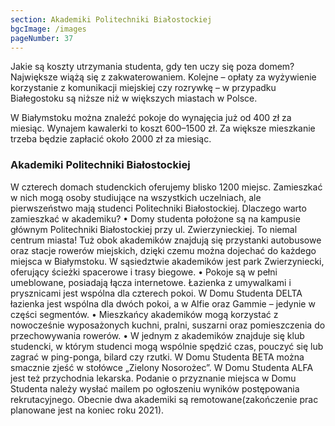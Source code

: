 ```yaml
---
section: Akademiki Politechniki Białostockiej
bgcImage: /images
pageNumber: 37
---
```


Jakie są koszty utrzymania studenta, gdy ten uczy się poza domem? Największe wiążą się z zakwaterowaniem. Kolejne – opłaty za wyżywienie korzystanie z komunikacji miejskiej czy rozrywkę – w przypadku Białegostoku są niższe niż w większych miastach w Polsce.

W Białymstoku można znaleźć pokoje do wynajęcia już od 400 zł za miesiąc. Wynajem kawalerki to koszt 600–1500 zł. Za większe mieszkanie trzeba będzie zapłacić około 2000 zł za miesiąc.

### Akademiki Politechniki Białostockiej

W czterech domach studenckich oferujemy blisko 1200 miejsc. Zamieszkać w nich mogą osoby studiujące na wszystkich uczelniach, ale pierwszeństwo mają studenci Politechniki Białostockiej. Dlaczego warto zamieszkać w akademiku?
• Domy studenta położone są na kampusie głównym Politechniki Białostockiej przy ul. Zwierzynieckiej. To niemal centrum miasta! Tuż obok akademików znajdują się przystanki autobusowe oraz stacje rowerów miejskich, dzięki czemu można dojechać do każdego miejsca w Białymstoku. W sąsiedztwie
akademików jest park Zwierzyniecki, oferujący ścieżki spacerowe i trasy biegowe.
• Pokoje są w pełni umeblowane, posiadają łącza internetowe. Łazienka z umywalkami i prysznicami jest wspólna dla czterech pokoi. W Domu Studenta DELTA łazienka jest wspólna dla dwóch pokoi, a w Alfie oraz Gammie – jedynie w części segmentów.
• Mieszkańcy akademików mogą korzystać z nowocześnie wyposażonych kuchni, pralni, suszarni oraz pomieszczenia do przechowywania rowerów.
• W jednym z akademików znajduje się klub studencki, w którym studenci mogą wspólnie spędzić czas, pouczyć się lub zagrać w ping-ponga, bilard czy rzutki. W Domu Studenta BETA można smacznie zjeść w stołówce „Zielony Nosorożec”. W Domu Studenta ALFA jest też przychodnia lekarska. Podanie o przyznanie miejsca w Domu Studenta należy wysłać mailem po ogłoszeniu wyników postępowania rekrutacyjnego. Obecnie dwa akademiki są remotowane(zakończenie prac planowane jest na koniec roku 2021).
